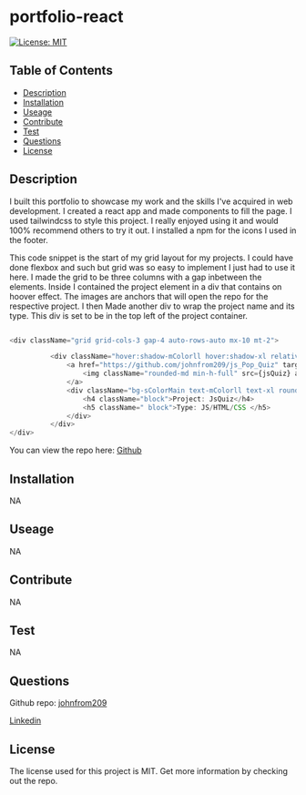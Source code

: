 # portfolio-react
  [![License: MIT](https://img.shields.io/badge/License-MIT-yellow.svg)](https://opensource.org/licenses/MIT)
  ## Table of Contents
  - [Description](#description)
  - [Installation](#installation)
  - [Useage](#useage)
  - [Contribute](#contribute)
  - [Test](#test)
  - [Questions](#questions)
  - [License](#license)

  ## Description
  I built this portfolio to showcase my work and the skills I've acquired in web development. I created a react app and made components to fill the page. I used tailwindcss to style this project. I really enjoyed using it and would 100% recommend others to try it out. I installed a npm for the icons I used in the footer.


This code snippet is the start of my grid layout for my projects. I could have done flexbox and such but grid was so easy to implement I just had to use it here. I made the grid to be three columns with a gap inbetween the elements. Inside I contained the project element in a div that contains on hoover effect. The images are anchors that will open the repo for the respective project. I then Made another div to wrap the project name and its type. This div is set to be in the top left of the project container. 

  ```javascript

  <div className="grid grid-cols-3 gap-4 auto-rows-auto mx-10 mt-2">

            <div className="hover:shadow-mColorll hover:shadow-xl relative border-sColorl rounded-md border-solid border-2">
                <a href="https://github.com/johnfrom209/js_Pop_Quiz" target="_blank" rel="noopener noreferrer">
                    <img className="rounded-md min-h-full" src={jsQuiz} alt="Quiz in progress"></img>
                </a>
                <div className="bg-sColorMain text-mColorll text-xl rounded-b-md absolute left-0 top-0">
                    <h4 className="block">Project: JsQuiz</h4>
                    <h5 className=" block">Type: JS/HTML/CSS </h5>
                </div>
            </div>
  </div>
  ```
  You can view the repo here:
  [Github](https://github.com/johnfrom209/the-social-network)

  ## Installation
  NA
  ## Useage
  NA 
  ## Contribute
  NA
  ## Test
  NA
  ## Questions
  Github repo: [johnfrom209](https://github.com/johnfrom209)

  [Linkedin](https://www.linkedin.com/in/johnfrom209/)

  ## License
  The license used for this project is MIT. Get more information by checking out the repo.
